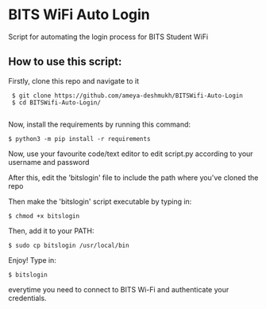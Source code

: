 # BITS WiFi Auto Login
Script for automating the login process for BITS Student WiFi

## How to use this script:
Firstly, clone this repo and navigate to it
```
 $ git clone https://github.com/ameya-deshmukh/BITSWifi-Auto-Login
 $ cd BITSWifi-Auto-Login/
 
```
Now, install the requirements by running this command:
```
$ python3 -m pip install -r requirements

```
Now, use your favourite code/text editor to edit script.py according to your username and password

After this, edit the 'bitslogin' file to include the path where you've cloned the repo

Then make the 'bitslogin' script executable by typing in:
```
$ chmod +x bitslogin

```
Then, add it to your PATH:
```
$ sudo cp bitslogin /usr/local/bin

```
Enjoy! Type in:
```
$ bitslogin

```
everytime you need to connect to BITS Wi-Fi and authenticate your credentials.
